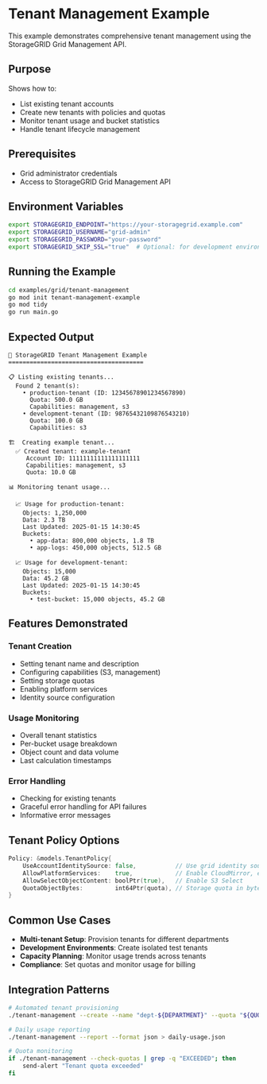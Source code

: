 # Tenant Management Example

This example demonstrates comprehensive tenant management using the StorageGRID Grid Management API.

## Purpose

Shows how to:
- List existing tenant accounts
- Create new tenants with policies and quotas
- Monitor tenant usage and bucket statistics
- Handle tenant lifecycle management

## Prerequisites

- Grid administrator credentials
- Access to StorageGRID Grid Management API

## Environment Variables

```bash
export STORAGEGRID_ENDPOINT="https://your-storagegrid.example.com"
export STORAGEGRID_USERNAME="grid-admin"
export STORAGEGRID_PASSWORD="your-password"
export STORAGEGRID_SKIP_SSL="true"  # Optional: for development environments
```

## Running the Example

```bash
cd examples/grid/tenant-management
go mod init tenant-management-example
go mod tidy
go run main.go
```

## Expected Output

```
🏢 StorageGRID Tenant Management Example
======================================

📋 Listing existing tenants...
  Found 2 tenant(s):
    • production-tenant (ID: 12345678901234567890)
      Quota: 500.0 GB
      Capabilities: management, s3
    • development-tenant (ID: 98765432109876543210)
      Quota: 100.0 GB
      Capabilities: s3

🏗️  Creating example tenant...
  ✅ Created tenant: example-tenant
     Account ID: 11111111111111111111
     Capabilities: management, s3
     Quota: 10.0 GB

📊 Monitoring tenant usage...

  📈 Usage for production-tenant:
    Objects: 1,250,000
    Data: 2.3 TB
    Last Updated: 2025-01-15 14:30:45
    Buckets:
      • app-data: 800,000 objects, 1.8 TB
      • app-logs: 450,000 objects, 512.5 GB

  📈 Usage for development-tenant:
    Objects: 15,000
    Data: 45.2 GB
    Last Updated: 2025-01-15 14:30:45
    Buckets:
      • test-bucket: 15,000 objects, 45.2 GB
```

## Features Demonstrated

### Tenant Creation
- Setting tenant name and description
- Configuring capabilities (S3, management)
- Setting storage quotas
- Enabling platform services
- Identity source configuration

### Usage Monitoring
- Overall tenant statistics
- Per-bucket usage breakdown
- Object count and data volume
- Last calculation timestamps

### Error Handling
- Checking for existing tenants
- Graceful error handling for API failures
- Informative error messages

## Tenant Policy Options

```go
Policy: &models.TenantPolicy{
    UseAccountIdentitySource: false,           // Use grid identity source
    AllowPlatformServices:    true,            // Enable CloudMirror, etc.
    AllowSelectObjectContent: boolPtr(true),   // Enable S3 Select
    QuotaObjectBytes:         int64Ptr(quota), // Storage quota in bytes
}
```

## Common Use Cases

- **Multi-tenant Setup**: Provision tenants for different departments
- **Development Environments**: Create isolated test tenants
- **Capacity Planning**: Monitor usage trends across tenants
- **Compliance**: Set quotas and monitor usage for billing

## Integration Patterns

```bash
# Automated tenant provisioning
./tenant-management --create --name "dept-${DEPARTMENT}" --quota "${QUOTA_GB}GB"

# Daily usage reporting
./tenant-management --report --format json > daily-usage.json

# Quota monitoring
if ./tenant-management --check-quotas | grep -q "EXCEEDED"; then
    send-alert "Tenant quota exceeded"
fi
```
